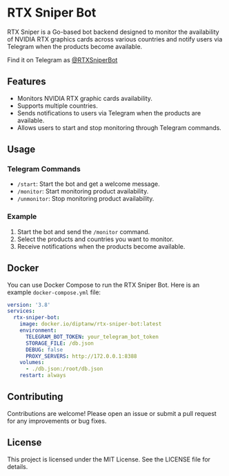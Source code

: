 # RTX Sniper Bot

RTX Sniper is a Go-based bot backend designed to monitor the availability of NVIDIA RTX graphics cards across various countries and notify users via Telegram when the products become available.

Find it on Telegram as [@RTXSniperBot](https://t.me/RTXSniperBot)

## Features

- Monitors NVIDIA RTX graphic cards availability.
- Supports multiple countries.
- Sends notifications to users via Telegram when the products are available.
- Allows users to start and stop monitoring through Telegram commands.

## Usage

### Telegram Commands

- `/start`: Start the bot and get a welcome message.
- `/monitor`: Start monitoring product availability.
- `/unmonitor`: Stop monitoring product availability.

### Example

1. Start the bot and send the `/monitor` command.
2. Select the products and countries you want to monitor.
3. Receive notifications when the products become available.

## Docker

You can use Docker Compose to run the RTX Sniper Bot. Here is an example `docker-compose.yml` file:

```yaml
version: '3.8'
services:
  rtx-sniper-bot:
    image: docker.io/diptanw/rtx-sniper-bot:latest
    environment:
      TELEGRAM_BOT_TOKEN: your_telegram_bot_token
      STORAGE_FILE: /db.json
      DEBUG: false
      PROXY_SERVERS: http://172.0.0.1:8388
    volumes:
      - ./db.json:/root/db.json
    restart: always
```

## Contributing

Contributions are welcome! Please open an issue or submit a pull request for any improvements or bug fixes.

## License

This project is licensed under the MIT License. See the LICENSE file for details.

